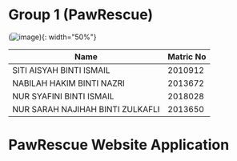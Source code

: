 # Group 1 (PawRescue)
(![image](https://user-images.githubusercontent.com/68623558/208115712-e28f8a7b-a78d-47c3-85e3-1a35cb3cac90.png)){: width="50%"}

| Name                                                              |  Matric No    |
| -------------                                                     | ------------- |
| SITI AISYAH BINTI ISMAIL                                          |   2010912     |
| NABILAH HAKIM BINTI NAZRI                                         |   2013672     |
| NUR SYAFINI BINTI ISMAIL                                          |   2018028     |
| NUR SARAH NAJIHAH BINTI ZULKAFLI                                  |   2013650     |


# PawRescue Website Application

